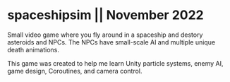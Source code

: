 # spaceshipsim || November 2022

Small video game where you fly around in a spaceship and destory asteroids and NPCs. The NPCs have small-scale AI and multiple unique death animations.

This game was created to help me learn Unity particle systems, enemy AI, game design, Coroutines, and camera control.
